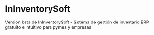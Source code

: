 # InInventorySoft
Version beta de InInventorySoft - Sistema de gestión de inventario ERP gratuito e intuitivo para pymes y empresas
